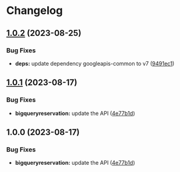 # Changelog

## [1.0.2](https://github.com/googleapis/google-api-nodejs-client/compare/bigqueryreservation-v1.0.1...bigqueryreservation-v1.0.2) (2023-08-25)


### Bug Fixes

* **deps:** update dependency googleapis-common to v7 ([9491ec1](https://github.com/googleapis/google-api-nodejs-client/commit/9491ec1cdc3c413e7d73edcfcd59cf5c28a7c855))

## [1.0.1](https://github.com/googleapis/google-api-nodejs-client/compare/bigqueryreservation-v1.0.0...bigqueryreservation-v1.0.1) (2023-08-17)


### Bug Fixes

* **bigqueryreservation:** update the API ([4e77b1d](https://github.com/googleapis/google-api-nodejs-client/commit/4e77b1d16255acaa3a11f08f76d82372c246aa3d))

## 1.0.0 (2023-08-17)


### Bug Fixes

* **bigqueryreservation:** update the API ([4e77b1d](https://github.com/googleapis/google-api-nodejs-client/commit/4e77b1d16255acaa3a11f08f76d82372c246aa3d))
